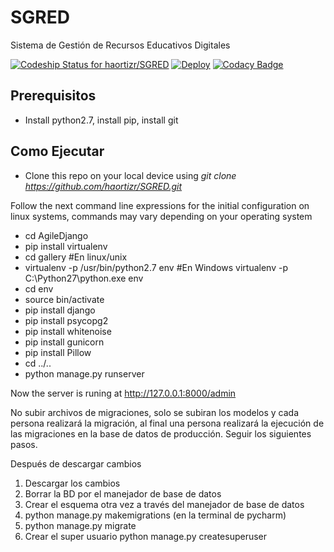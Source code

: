 # SGRED
Sistema de Gestión de Recursos Educativos Digitales

[ ![Codeship Status for haortizr/SGRED](https://app.codeship.com/projects/7dfb9be0-9c75-0136-4044-122b2fcde96f/status?branch=master)](https://app.codeship.com/projects/305830)
[![Deploy](https://www.herokucdn.com/deploy/button.svg)](https://heroku.com/deploy)
[![Codacy Badge](https://api.codacy.com/project/badge/Grade/070dab54606b413e97fd86ab9711a66a)](https://www.codacy.com/app/NestorRomeroUAndes/SGRED?utm_source=github.com&amp;utm_medium=referral&amp;utm_content=haortizr/SGRED&amp;utm_campaign=Badge_Grade)
## Prerequisitos
* Install python2.7, install pip, install git
## Como Ejecutar 
* Clone this repo on your local device using *git clone https://github.com/haortizr/SGRED.git*

Follow the next command line expressions for the initial configuration on linux systems, commands may vary depending on your operating system

* cd AgileDjango
* pip install virtualenv
* cd gallery
#En linux/unix
* virtualenv -p /usr/bin/python2.7 env
#En Windows
virtualenv -p C:\Python27\python.exe env
* cd env
* source bin/activate
* pip install django
* pip install psycopg2
* pip install whitenoise
* pip install gunicorn
* pip install Pillow
* cd ../..
* python manage.py runserver

Now the server is runing at 
http://127.0.0.1:8000/admin


No subir archivos de migraciones, solo se subiran los modelos y cada persona realizará la migración, al final una persona realizará la ejecución de las migraciones en la base de datos de producción. Seguir los siguientes pasos.

Después de descargar cambios

1. Descargar los cambios
2. Borrar la BD por el manejador de base de datos
3. Crear el esquema otra vez a través del manejador de base de datos
4. python manage.py makemigrations (en la terminal de pycharm)
5. python manage.py migrate
6. Crear el super usuario python manage.py createsuperuser




